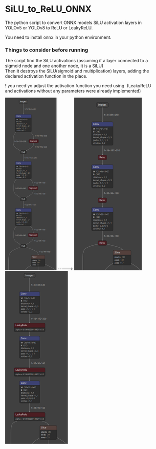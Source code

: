 # SiLU_to_ReLU_ONNX
The python script to convert ONNX models SiLU activation layers in YOLOv5 or YOLOv8 to ReLU or LeakyReLU.


You need to install onnx in your python environment.


### Things to consider before running

The script find the SiLU activations (assuming if a layer connected to a sigmoid node and one another node, it is a SiLU)\
Then it destroys the SiLU(sigmoid and multiplication) layers, adding the declared activation function in the place.

! you need yo adjust the activation function you need using. (LeakyReLU and activations without any parameters were already implemented)

<p float="left">
  <img src="figures/yolov8n_original(SiLU).png" width="168" />
  ----->
  <img src="figures/yolov8n_ReLU.png" width="221" /> 
  <img src="figures/yolov8n_LeakyReLU.png" width="205" />
</p>
